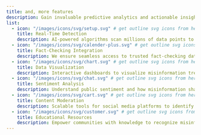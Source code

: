 ```yaml
---
title: and, more features
description: Gain invaluable predictive analytics and actionable insights, empowering your team to make data-driven decisions and close.
list:
  - icon: "/images/icons/svg/setup.svg" # get outline svg icons from here - https://www.svgrepo.com/vectors/security/outlined/
    title: Real-Time Detection
    description: AI-powered algorithms scan millions of data points to identify misinformation as it emerges.
  - icon: "/images/icons/svg/calender-plus.svg" # get outline svg icons from here - https://www.svgrepo.com/vectors/security/outlined/
    title: Fact-Checking Integration
    description: We ensure seamless access to trusted fact-checking databases.
  - icon: "/images/icons/svg/chart.svg" # get outline svg icons from here - https://www.svgrepo.com/vectors/security/outlined/
    title: Data Visualization
    description: Interactive dashboards to visualize misinformation trends and impact.
  - icon: "/images/icons/svg/chat.svg" # get outline svg icons from here - https://www.svgrepo.com/vectors/security/outlined/
    title: Sentiment Analysis
    description: Understand public sentiment and how misinformation shapes opinions.
  - icon: "/images/icons/svg/cart.svg" # get outline svg icons from here - https://www.svgrepo.com/vectors/security/outlined/
    title: Content Moderation
    description: Scalable tools for social media platforms to identify and flag misleading content.
  - icon: "/images/icons/svg/customer.svg" # get outline svg icons from here - https://www.svgrepo.com/vectors/security/outlined/
    title: Educational Resources
    description: Empower communities with knowledge to recognize misinformation.
---
```

